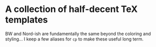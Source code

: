 # A collection of half-decent TeX templates

BW and Nord-ish are fundamentally the same beyond the coloring and styling...
I keep a few aliases for `cp` to make these useful long term.


